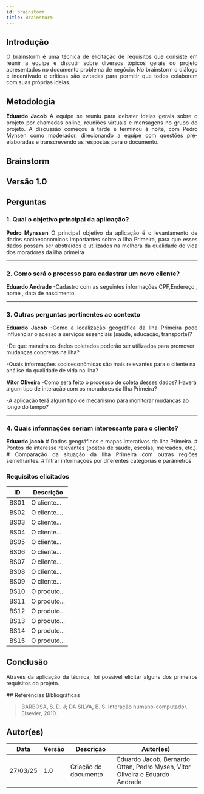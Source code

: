 ```yaml
---
id: brainstorm
title: Brainstorm
---
```

 
## Introdução
<p align = "justify">
O brainstorm é uma técnica de elicitação de requisitos que consiste em reunir a equipe e discutir sobre diversos tópicos gerais do projeto apresentados no documento problema de negócio. No brainstorm o diálogo é incentivado e críticas são evitadas para permitir que todos colaborem com suas próprias ideias.
</p>
 
## Metodologia
<p align = "justify">
<b>Eduardo Jacob</b> A equipe se reuniu para debater ideias gerais sobre o projeto por chamadas online, reuniões virtuais e mensagens no grupo do projeto. A discussão começou à tarde e terminou à noite, com Pedro Mynsen como moderador, direcionando a equipe com questões pré-elaboradas e transcrevendo as respostas para o documento.
</p>
 
## Brainstorm
 
## Versão 1.0
 
## Perguntas
 
### 1. Qual o objetivo principal da aplicação?
 
<p align = "justify">
<b>Pedro Mynssen</b> O principal objetivo da aplicação é o levantamento de dados socioeconomicos importantes sobre a Ilha Primeira, para que esses dados possam ser abstraídos e utilizados na melhora da qualidade de vida dos moradores da ilha primeira
</p>
 
---
 
### 2. Como será o processo para cadastrar um novo cliente?
 
<p align = "justify">
 <b>Eduardo Andrade</b>
-Cadastro com as seguintes informações CPF,Endereço , nome , data de nascimento.
 
---

### 3. Outras perguntas pertinentes ao contexto

<p align = "justify">
<b>Eduardo Jacob</b> 
 -Como a localização geográfica da Ilha Primeira pode influenciar o acesso a serviços essenciais (saúde, educação, transporte)?

 -De que maneira os dados coletados poderão ser utilizados para promover mudanças concretas na ilha?

 -Quais informações socioeconômicas são mais relevantes para o cliente na análise da qualidade de vida na ilha?
 
<b>Vitor Oliveira</b> 
-Como será feito o processo de coleta desses dados? Haverá algum tipo de interação com os moradores da Ilha Primeira?

-A aplicação terá algum tipo de mecanismo para monitorar mudanças ao longo do tempo?
 
 
---

 
 
### 4. Quais informações seriam interessante para o cliente?
<p align = "justify">
 <b>Eduardo jacob</b> 
 # Dados geográficos e mapas interativos da Ilha Primeira.
 # Pontos de interesse relevantes (postos de saúde, escolas, mercados, etc.).
 # Comparação da situação da Ilha Primeira com outras regiões semelhantes.
 # filtrar informações por diferentes categorias e parâmetros


   
</p>
 
### Requisitos elicitados
 

|ID|Descrição|
|----|-------------|
|BS01| O cliente...|
|BS02|O cliente....|
|BS03|	O cliente...|
|BS04| O cliente...|
|BS05| O cliente...|
|BS06| O cliente...|
|BS07| O cliente...|
|BS08| O cliente...|
|BS09| O cliente...|
|BS10| O produto...|
|BS11| O produto...|
|BS12| O produto...|
|BS13| O produto...|
|BS14| O produto...|
|BS15| O produto...|
 
## Conclusão
<p align = "justify">
Através da aplicação da técnica, foi possível elicitar alguns dos primeiros requisitos do projeto.
</p>
## Referências Bibliográficas
 
> BARBOSA, S. D. J; DA SILVA, B. S. Interação humano-computador. Elsevier, 2010.
 
 
## Autor(es)
| Data | Versão | Descrição | Autor(es) |
| -- | -- | -- | -- |
| 27/03/25 | 1.0 | Criação do documento | Eduardo Jacob, Bernardo Ottan, Pedro Mysen, Vitor Oliveira e Eduardo Andrade |
